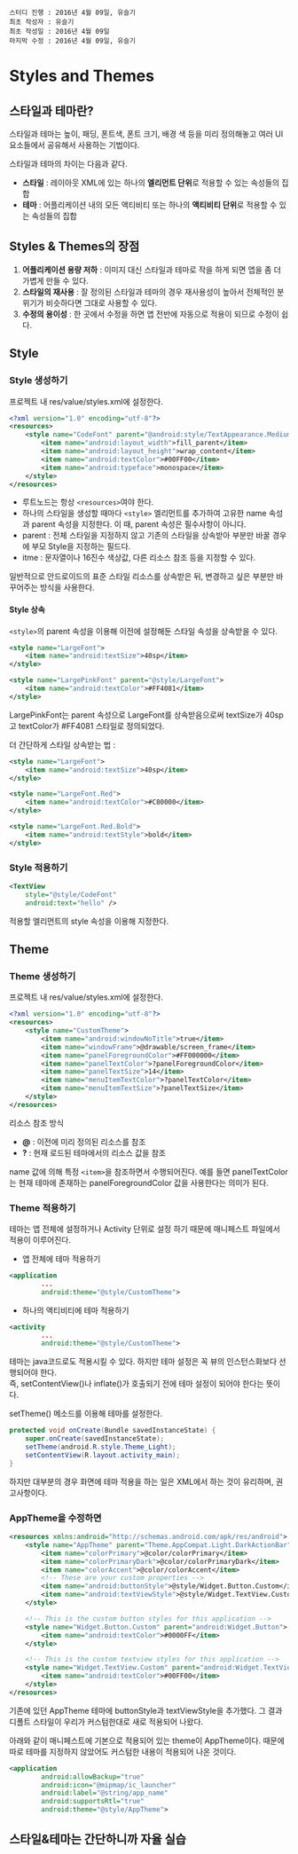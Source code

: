 ```
스터디 진행 : 2016년 4월 09일, 유슬기
최초 작성자 : 유슬기
최초 작성일 : 2016년 4월 09일
마지막 수정 : 2016년 4월 09일, 유슬기
```

# Styles and Themes

## 스타일과 테마란?
스타일과 테마는 높이, 패딩, 폰트색, 폰트 크기, 배경 색 등을 미리 정의해놓고 여러 UI 요소들에서 공유해서 사용하는 기법이다.

스타일과 테마의 차이는 다음과 같다.

- **스타일** :  레이아웃 XML에 있는 하나의 **엘리먼트 단위**로 적용할 수 있는 속성들의 집합
- **테마** : 어플리케이션 내의 모든 액티비티 또는 하나의 **액티비티 단위**로 적용할 수 있는 속성들의 집합

## Styles & Themes의 장점
1. **어플리케이션 용량 저하** : 이미지 대신 스타일과 테마로 작을 하게 되면 앱을 좀 더 가볍게 만들 수 있다.
2. **스타일의 재사용** : 잘 정의된 스타일과 테마의 경우 재사용성이 높아서 전체적인 분위기가 비슷하다면 그대로 사용할 수 있다.
3. **수정의 용이성** : 한 곳에서 수정을 하면 앱 전반에 자동으로 적용이 되므로 수정이 쉽다.


## Style
### Style 생성하기
프로젝트 내 res/value/styles.xml에 설정한다.
```xml
<?xml version="1.0" encoding="utf-8"?>
<resources>
    <style name="CodeFont" parent="@android:style/TextAppearance.Medium">
        <item name="android:layout_width">fill_parent</item>
        <item name="android:layout_height">wrap_content</item>
        <item name="android:textColor">#00FF00</item>
        <item name="android:typeface">monospace</item>
    </style>
</resources>
```
- 루트노드는 항상 `<resources>`여야 한다.
- 하나의 스타일을 생성할 때마다 `<style>` 엘리먼트를 추가하여 고유한 name 속성과 parent 속성을 지정한다. 이 때, parent 속성은 필수사항이 아니다.
- parent : 전체 스타일을 지정하지 않고 기존의 스타일을 상속받아 부분만 바꿀 경우에 부모 Style을 지정하는 필드다.
- itme : 문자열이나 16진수 색상값, 다른 리소스 참조 등을 지정할 수 있다.

일반적으로 안드로이드의 표준 스타일 리소스를 상속받은 뒤, 변경하고 싶은 부분만 바꾸어주는 방식을 사용한다.

#### Style 상속
`<style>`의 parent 속성을 이용해 이전에 설정해둔 스타일 속성을 상속받을 수 있다.
```xml
<style name="LargeFont">
    <item name="android:textSize">40sp</item>
</style>

<style name="LargePinkFont" parent="@style/LargeFont">
    <item name="android:textColor">#FF4081</item>
</style>
```
LargePinkFont는 parent 속성으로 LargeFont를 상속받음으로써 textSize가 40sp고 textColor가 #FF4081 스타일로 정의되었다.

더 간단하게 스타일 상속받는 법 : 
```xml
<style name="LargeFont">
    <item name="android:textSize">40sp</item>
</style>

<style name="LargeFont.Red">
    <item name="android:textColor">#C80000</item>
</style>

<style name="LargeFont.Red.Bold">
    <item name="android:textStyle">bold</item>
</style>
```



### Style 적용하기
```xml
<TextView
    style="@style/CodeFont"
    android:text="hello" />
```
적용할 엘리먼트의 style 속성을 이용해 지정한다.

## Theme
### Theme 생성하기
프로젝트 내 res/value/styles.xml에 설정한다.

```xml
<?xml version="1.0" encoding="utf-8"?>
<resources>
	<style name="CustomTheme">
		<item name="android:windowNoTitle">true</item>
		<item name="windowFrame">@drawable/screen_frame</item>
		<item name="panelForegroundColor">#FF000000</item>
		<item name="panelTextColor">?panelForegroundColor</item>
		<item name="panelTextSize">14</item>
		<item name="menuItemTextColor">?panelTextColor</item>
		<item name="menuItemTextSize">?panelTextSize</item>
	</style>
</resources>
```
리소스 참조 방식
- **@** : 이전에 미리 정의된 리소스를 참조
- **?** : 현재 로드된 테마에서의 리소스 값을 참조

name 값에 의해 특정 `<item>`을 참조하면서 수행되어진다. 예를 들면 panelTextColor는 현재 테마에 존재하는 panelForegroundColor 값을 사용한다는 의미가 된다. 

### Theme 적용하기
테마는 앱 전체에 설정하거나 Activity 단위로 설정 하기 때문에 매니페스트 파일에서 적용이 이루어진다.

- 앱 전체에 테마 적용하기
```xml
<application
        ...
        android:theme="@style/CustomTheme">
```

- 하나의 액티비티에 테마 적용하기
```xml
<activity
		...
        android:theme="@style/CustomTheme">
```

테마는 java코드로도 적용시킬 수 있다. 하지만 테마 설정은 꼭 뷰의 인스턴스화보다 선행되어야 한다.  
즉, setContentView()나 inflate()가 호출되기 전에 테마 설정이 되어야 한다는 뜻이다.

setTheme() 메소드를 이용해 테마를 설정한다.
```java
protected void onCreate(Bundle savedInstanceState) {
    super.onCreate(savedInstanceState);
    setTheme(android.R.style.Theme_Light);
    setContentView(R.layout.activity_main);
}
```
하지만 대부분의 경우 화면에 테마 적용을 하는 일은 XML에서 하는 것이 유리하며, 권고사항이다.

### AppTheme을 수정하면
```xml
<resources xmlns:android="http://schemas.android.com/apk/res/android">
    <style name="AppTheme" parent="Theme.AppCompat.Light.DarkActionBar">
        <item name="colorPrimary">@color/colorPrimary</item>
        <item name="colorPrimaryDark">@color/colorPrimaryDark</item>
        <item name="colorAccent">@color/colorAccent</item>
        <!-- These are your custom properties -->
        <item name="android:buttonStyle">@style/Widget.Button.Custom</item>
        <item name="android:textViewStyle">@style/Widget.TextView.Custom</item>
    </style>

    <!-- This is the custom button styles for this application -->
    <style name="Widget.Button.Custom" parent="android:Widget.Button">
        <item name="android:textColor">#0000FF</item>
    </style>

    <!-- This is the custom textview styles for this application -->
    <style name="Widget.TextView.Custom" parent="android:Widget.TextView">
        <item name="android:textColor">#00FF00</item>
    </style>
</resources>
```
기존에 있던 AppTheme 테마에 buttonStyle과 textViewStyle을 추가했다. 그 결과 디폴트 스타일이 우리가 커스텀한대로 새로 적용되어 나왔다.  

아래와 같이 매니페스트에 기본으로 적용되어 있는 theme이 AppTheme이다. 때문에 따로 테마를 지정하지 않았어도 커스텀한 내용이 적용되어 나온 것이다.

```xml
<application
        android:allowBackup="true"
        android:icon="@mipmap/ic_launcher"
        android:label="@string/app_name"
        android:supportsRtl="true"
        android:theme="@style/AppTheme">
```

## 스타일&테마는 간단하니까 자율 실습